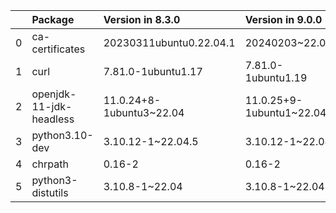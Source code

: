 <!-- markdown-link-check-disable -->

|    | Package                 | Version in 8.3.0         | Version in 9.0.0         | Status   |
|---:|:------------------------|:-------------------------|:-------------------------|:---------|
|  0 | ca-certificates         | 20230311ubuntu0.22.04.1  | 20240203~22.04.1         | UPDATED  |
|  1 | curl                    | 7.81.0-1ubuntu1.17       | 7.81.0-1ubuntu1.19       | UPDATED  |
|  2 | openjdk-11-jdk-headless | 11.0.24+8-1ubuntu3~22.04 | 11.0.25+9-1ubuntu1~22.04 | UPDATED  |
|  3 | python3.10-dev          | 3.10.12-1~22.04.5        | 3.10.12-1~22.04.7        | UPDATED  |
|  4 | chrpath                 | 0.16-2                   | 0.16-2                   |          |
|  5 | python3-distutils       | 3.10.8-1~22.04           | 3.10.8-1~22.04           |          |